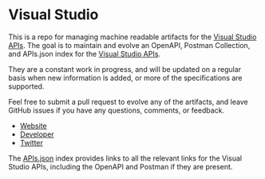 # Visual StudioThis is a repo for managing machine readable artifacts for the [Visual Studio APIs](https://www.visualstudio.com/). The goal is to maintain and evolve an OpenAPI, Postman Collection, and APIs.json index for the [Visual Studio APIs](https://www.visualstudio.com/).They are a constant work in progress, and will be updated on a regular basis when new information is added, or more of the specifications are supported.Feel free to submit a pull request to evolve any of the artifacts, and leave GitHub issues if you have any questions, comments, or feedback.- [Website](https://www.visualstudio.com/)- [Developer](https://www.visualstudio.com/)- [Twitter](https://twitter.com/visualstudio)The [APIs.json](https://github.com/api-evangelist/visual-studio/blob/master/apis.json) index provides links to all the relevant links for the Visual Studio APIs, including the OpenAPI and Postman if they are present.